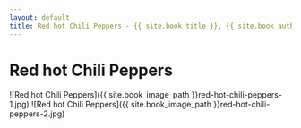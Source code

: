 ```yaml
---
layout: default
title: Red hot Chili Peppers - {{ site.book_title }}, {{ site.book_author }}
---
```


# Red hot Chili Peppers

![Red hot Chili Peppers]({{ site.book_image_path }}red-hot-chili-peppers-1.jpg)
![Red hot Chili Peppers]({{ site.book_image_path }}red-hot-chili-peppers-2.jpg)
